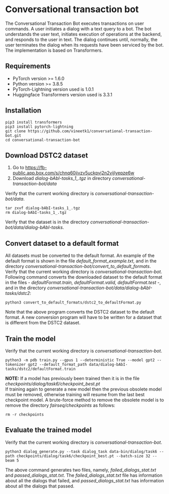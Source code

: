 # Conversational transaction bot
The Conversational Transaction Bot executes transactions on user commands. A user initiates a dialog with a text query to a bot. The bot understands the user text, initiates execution of operations at the backend, and responds to the user in text. The dialog continues until, normally, the user terminates the dialog when its requests have been serviced by the bot. The implementation is based on Transformers.
## Requirements
* PyTorch version >= 1.6.0
* Python version >= 3.8.5
* PyTorch-Lightning version used is 1.0.1
* Huggingface Transformers version used is 3.3.1
## Installation
```
pip3 install transformers
pip3 install pytorch-lightning
git clone https://github.com/vineetk1/conversational-transaction-bot.git
cd conversational-transaction-bot
```
## Download DSTC2 dataset
1. Go to https://fb-public.app.box.com/s/chnq60iivzv5uckpvj2n2vijlyepze6w 
1. Download *dialog-bAbI-tasks_1_.tgz* in directory *conversational-transaction-bot/data*  

Verify that the current working directory is *conversational-transaction-bot/data*.    
```
tar zxvf dialog-bAbI-tasks_1_.tgz
rm dialog-bAbI-tasks_1_.tgz
```
Verify that the dataset is in the directory *conversational-transaction-bot/data/dialog-bAbI-tasks*.   
## Convert dataset to a default format
All datasets must be converted to the default format. An example of the default format is shown in the file *default_format_example.txt*, and in the directory *conversational-transaction-bot/convert_to_default_formats*.   
Verify that the current working directory is *conversational-transaction-bot*. Following command converts the downloaded dataset to the default format in the files - *defaultFormat.train, defaultFormat.valid, defaultFormat.test* -, and in the directory *conversational-transaction-bot/data/dialog-bAbI-tasks/dstc2*:
```
python3 convert_to_default_formats/dstc2_to_defaultFormat.py
```
Note that the above program converts the DSTC2 dataset to the default format. A new conversion program will have to be written for a dataset that is different from the DSTC2 dataset. 
## Train the model
Verify that the current working directory is *conversational-transaction-bot*.
```
python3 -m pdb train.py --gpus 1 --deterministic True --model gpt2 --tokenizer gpt2 --default_format_path data/dialog-bAbI-tasks/dstc2/defaultFormat.train
```
**NOTE:** If a model has previously been trained then it is in the file *checkpoints/dialog/task6/checkpoint_best.pt*   
If training again to generate a new model then the previous obsolete model must be removed, otherwise training will resume from the last best checkpoint model. A brute-force method to remove the obsolete model is to remove the directory *fairseq/checkpoints* as follows:
```
rm -r checkpoints
```
## Evaluate the trained model
Verify that the current working directory is *conversational-transaction-bot*.
```
python3 dialog_generate.py --task dialog_task data-bin/dialog/task6 --path checkpoints/dialog/task6/checkpoint_best.pt --batch-size 32 --beam 5
```
The above command generates two files, namely, *failed_dialogs_stat.txt* and *passed_dialogs_stat.txt*. The *failed_dialogs_stat.txt* file has information about all the dialogs that failed, and *passed_dialogs_stat.txt* has information about all the dialogs that passed.  
